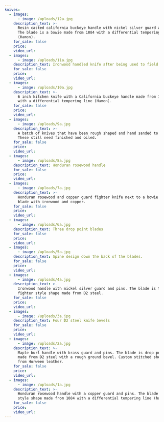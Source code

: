 ```yaml
---
knives:
  - images: 
      - image: /uploads/12a.jpg
    description_text: >-
      Resin casted california buckeye handle with nickel silver guard and pins.
      The blade is a bowie made from 1084 with a differential tempering line
      (Hamon).
    for_sale: false
    price:
    video_url:
  - images: 
      - image: /uploads/11a.jpg
    description_text: Ironwood handled knife after being used to field dress an elk
    for_sale: false
    price:
    video_url:
  - images: 
      - image: /uploads/10a.jpg
    description_text: >-
      6 inch kitchen knife with a California buckeye handle made from 1084 steel
      with a differential tempering line (Hamon).
    for_sale: false
    price:
    video_url:
  - images: 
      - image: /uploads/9a.jpg
    description_text: >-
      A batch of knives that have been rough shaped and hand sanded to 120 grit.
      These still need finished and oiled.
    for_sale: false
    price:
    video_url:
  - images: 
      - image: /uploads/8a.jpg
    description_text: Honduran rosewood handle
    for_sale: false
    price:
    video_url:
  - images: 
      - image: /uploads/7a.jpg
    description_text: >-
      Honduran rosewood and copper guard fighter knife next to a bowie style
      blade with ironwood and copper.
    for_sale: false
    price:
    video_url:
  - images: 
      - image: /uploads/6a.jpg
    description_text: Three drop point blades
    for_sale: false
    price:
    video_url:
  - images: 
      - image: /uploads/5a.jpg
    description_text: Spine design down the back of the blades.
    for_sale: false
    price:
    video_url:
  - images: 
      - image: /uploads/4a.jpg
    description_text: >-
      Ironwood handle with nickel silver guard and pins. The blade is the
      fighter style shape made from D2 steel.
    for_sale: false
    price:
    video_url:
  - images: 
      - image: /uploads/3a.jpg
    description_text: Four D2 steel knife bevels
    for_sale: false
    price:
    video_url:
  - images: 
      - image: /uploads/2a.jpg
    description_text: >-
      Maple burl handle with brass guard and pins. The blade is drop point shape
      made from D2 steel with a rough ground bevel. Custom stitched sheath made
      from Horween leather.
    for_sale: false
    price:
    video_url:
  - images: 
      - image: /uploads/1a.jpg
    description_text: >-
      Honduran rosewood handle with a copper guard and pins. The blade is bowie
      style shape made from 1084 with a differential tempering line (hamon).
    for_sale: false
    price:
    video_url:
---
```

